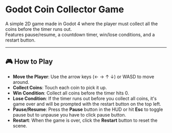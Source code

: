 # Godot Coin Collector Game

A simple 2D game made in Godot 4 where the player must collect all the coins before the timer runs out.  
Features pause/resume, a countdown timer, win/lose conditions, and a restart button.

---

## 🎮 How to Play
- **Move the Player**: Use the arrow keys (← → ↑ ↓) or WASD to move around.
- **Collect Coins**: Touch each coin to pick it up.
- **Win Condition**: Collect all coins before the timer hits 0.
- **Lose Condition**: If the timer runs out before you collect all coins, it's game over and will be prompted with the restart button on the top left.
- **Pause/Resume**: Press the **Pause** button in the HUD or hit **Esc** to toggle pause but to unpause you have to click pause button.
- **Restart**: When the game is over, click the **Restart** button to reset the scene.
